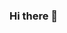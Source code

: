 ### Hi there 👋

<!--
**Kianelc/Kianelc** is a ✨ _special_ ✨ repository because its `README.md` (this file) appears on your GitHub profile.

### Hi there! 😁

My name is Kiane Lucia Casagrande from Brazil (🇧🇷). I've been working as Front-End Developer since 2016 and currently I'm looking for a new job, preferably Front-End Developer/UI/UX/Vue Engineer/Developer roles where they actually test front end skills rather. I'm an extremely communicative person, love what I do and always try to help the people around me.

In my free time I like to run (and walk) (:running:), to ride a bike (:bike:), to watch movies (🎞️) and series (📺), to read books (📚), to listen to music (🎵), to travel (:airplane:), I love playing with my dogs (:dog:) and eventually I like to philosophize about life with good coffee (:coffee:).

Would you like to find me?

[![Twitter Badge](https://img.shields.io/badge/-Twitter-1ca0f1?style=flat-square&labelColor=1ca0f1&logo=twitter&logoColor=white&link=https://twitter.com/kianelc)](https://twitter.com/kianelc)
[![Linkedin Badge](https://img.shields.io/badge/-LinkedIn-blue?style=flat-square&logo=Linkedin&logoColor=white&link=https://www.linkedin.com/in/kiane-l-casagrande-169876b6/)](https://www.linkedin.com/in/kiane-l-casagrande-169876b6/)
